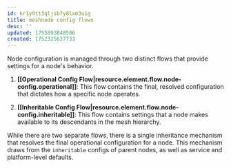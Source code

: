 ```yaml
---
id: kr1y9tt3qljsbfy8lxm3u1g
title: meshnode config flows
desc: ''
updated: 1755893848586
created: 1752325627733
---
```


Node configuration is managed through two distinct flows that provide settings for a node's behavior.

1.  **[[Operational Config Flow|resource.element.flow.node-config.operational]]**: This flow contains the final, resolved configuration that dictates how a specific node operates.

2.  **[[Inheritable Config Flow|resource.element.flow.node-config.inheritable]]**: This flow contains settings that a node makes available to its descendants in the mesh hierarchy.

While there are two separate flows, there is a single inheritance mechanism that resolves the final operational configuration for a node. This mechanism draws from the `inheritable` configs of parent nodes, as well as service and platform-level defaults.
